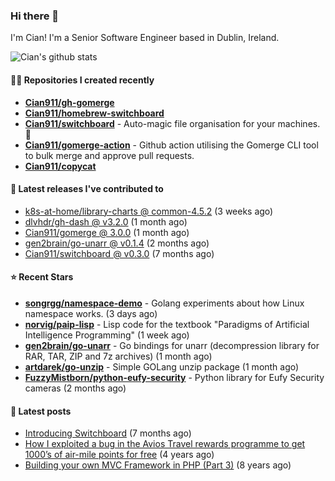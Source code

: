 ### Hi there 👋

I'm Cian! I'm a Senior Software Engineer based in Dublin, Ireland.

![Cian's github stats](https://github-readme-stats.vercel.app/api?username=CIan911&theme=dracula&show_icons=true)

#### 👨‍💻 Repositories I created recently
- **[Cian911/gh-gomerge](https://github.com/Cian911/gh-gomerge)**
- **[Cian911/homebrew-switchboard](https://github.com/Cian911/homebrew-switchboard)**
- **[Cian911/switchboard](https://github.com/Cian911/switchboard)** - Auto-magic file organisation for your machines. :open_file_folder:
- **[Cian911/gomerge-action](https://github.com/Cian911/gomerge-action)** - Github action utilising the Gomerge CLI tool to bulk merge and approve pull requests. 
- **[Cian911/copycat](https://github.com/Cian911/copycat)**

#### 🚀 Latest releases I've contributed to


- [k8s-at-home/library-charts @ common-4.5.2](https://github.com/k8s-at-home/library-charts/releases/tag/common-4.5.2) (3 weeks ago)
- [dlvhdr/gh-dash @ v3.2.0](https://github.com/dlvhdr/gh-dash/releases/tag/v3.2.0) (1 month ago)
- [Cian911/gomerge @ 3.0.0](https://github.com/Cian911/gomerge/releases/tag/3.0.0) (1 month ago)
- [gen2brain/go-unarr @ v0.1.4](https://github.com/gen2brain/go-unarr/releases/tag/v0.1.4) (2 months ago)
- [Cian911/switchboard @ v0.3.0](https://github.com/Cian911/switchboard/releases/tag/v0.3.0) (7 months ago)

#### ⭐ Recent Stars


- **[songrgg/namespace-demo](https://github.com/songrgg/namespace-demo)** - Golang experiments about how Linux namespace works. (3 days ago)
- **[norvig/paip-lisp](https://github.com/norvig/paip-lisp)** - Lisp code for the textbook &#34;Paradigms of Artificial Intelligence Programming&#34; (1 week ago)
- **[gen2brain/go-unarr](https://github.com/gen2brain/go-unarr)** - Go bindings for unarr (decompression library for RAR, TAR, ZIP and 7z archives) (1 month ago)
- **[artdarek/go-unzip](https://github.com/artdarek/go-unzip)** - Simple GOLang unzip package (1 month ago)
- **[FuzzyMistborn/python-eufy-security](https://github.com/FuzzyMistborn/python-eufy-security)** - Python library for Eufy Security cameras (2 months ago)

#### 📄 Latest posts
- [Introducing Switchboard](https://ciangallagher.me/2022/01/28/Introducing-switchboard/) (7 months ago)
- [How I exploited a bug in the Avios Travel rewards programme to get 1000’s of air-mile points for free](https://ciangallagher.me/2018/04/21/How-i-exploited-a-bug-in-the-avios-travel-rewards-system/) (4 years ago)
- [Building your own MVC Framework in PHP (Part 3)](https://ciangallagher.me/2013/11/03/Building-your-own-mvc-framework-in-php-part-3/) (8 years ago)
